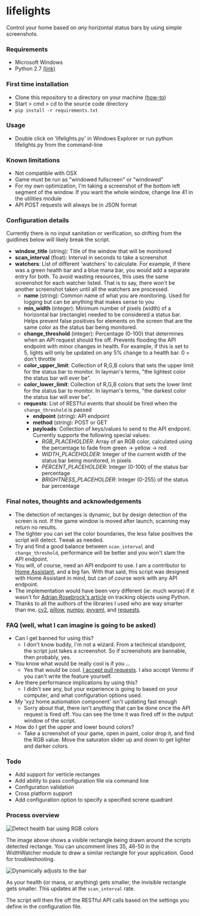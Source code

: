 # lifelights
Control your home based on _any_ horizontal status bars by using simple screenshots.

### Requirements
- Microsoft Windows
- Python 2.7 [(link)](https://www.python.org/ftp/python/2.7/python-2.7.msi)

### First time installation
- Clone this repository to a directory on your machine [(how-to)](https://help.github.com/desktop/guides/contributing/cloning-a-repository-from-github-to-github-desktop/)
- Start > cmd > cd to the source code directory
- ```pip install -r requirements.txt```

### Usage
- Double click on 'lifelights.py' in Windows Explorer or run python lifelights.py from the command-line

### Known limitations
- Not compatible with OSX
- Game must be run as "windowed fullscreen" or "windowed"
- For my own optimization, I'm taking a screenshot of the bottom left segment of the window. If you want the whole window, change line 41 in the utilities module
- API POST requests will always be in JSON format

### Configuration details
Currently there is no input sanitation or verification, so drifting from the guidlines below will likely break the script.

- **window_title** (string): Title of the window that will be monitored
- **scan_interval** (float): Interval in seconds to take a screenshot
- **watchers**: List of different 'watchers' to calculate. For example, if there was a green health bar and a blue mana bar, you would add a separate entry for both. To avoid wasting resources, this uses the same screenshot for each watcher listed. That is to say, there won't be another screenshot taken until all the watchers are processed.
  - **name** (string): Common name of what you are monitoring. Used for logging but can be anything that makes sense to you
  - **min_width** (integer): Minimum number of pixels (width) of a horizontal bar (rectangle) needed to be considered a status bar. Helps prevent false positives for elements on the screen that are the same color as the status bar being monitored.
  - **change_threshold** (integer): Percentage (0-100) that determines when an API request should fire off. Prevents flooding the API endpoint with minor changes in health. For example, if this is set to 5, lights will only be updated on any 5% change to a health bar. 0 = don't throttle
  - **color_upper_limit**: Collection of R,G,B colors that sets the upper limit for the status bar to monitor. In layman's terms, "the lightest color the status bar will ever be".
  - **color_lower_limit**: Collection of R,G,B colors that sets the lower limit for the status bar to monitor. In layman's terms, "the darkest color the status bar will ever be".
  - **requests**: List of RESTful events that should be fired when the ```change_threshold``` is passed
    - **endpoint** (string): API endpoint
    - **method** (string): POST or GET
    - **payloads**: Collection of keys/values to send to the API endpoint. Currently supports the following special values:
      - *RGB_PLACEHOLDER*: Array of an RGB color, calculated using the percentage to fade from green -> yellow -> red
      - *WIDTH_PLACEHOLDER*: Integer of the current width of the status bar being monitored, in pixels
      - *PERCENT_PLACEHOLDER*: Integer (0-100) of the status bar percentage
      - *BRIGHTNESS_PLACEHOLDER*: Integer (0-255) of the status bar percentage


### Final notes, thoughts and acknowledgements
- The detection of rectanges is dynamic, but by design detection of the screen is not. If the game window is moved after launch, scanning may return no results.
- The tighter you can set the color boundaries, the less false positives the script will detect. Tweak as needed.
- Try and find a good balance between ```scan_interval``` and ```change_threshold```, performance will be better and you won't slam the API endpoint.
- You will, of course, need an API endpoint to use. I am a contributor to [Home Assistant](https://home-assistant.io/), and a big fan. With that said, this script was designed with Home Assistant in mind, but can of course work with any API endpoint.
- The implementation would have been very different (ie: much worse) if it wasn't for [Adrian Rosebrock's article](http://www.pyimagesearch.com/2015/09/14/ball-tracking-with-opencv/) on tracking objects using Python.
- Thanks to all the authors of the libraries I used who are way smarter than me. [cv2](https://github.com/opencv/opencv/graphs/contributors), [pillow](https://github.com/python-pillow/Pillow/graphs/contributors), [numpy](https://github.com/numpy/numpy/graphs/contributors), [pyyaml](https://github.com/yaml/pyyaml/graphs/contributors), and [requests](https://github.com/kennethreitz/requests/graphs/contributors).

### FAQ (well, what I can imagine is going to be asked)
- Can I get banned for using this?
  - I don't know buddy, I'm not a wizard. From a technical standpoint, the script just takes a screenshot. So if screenshots are bannable, then probably, yes.
- You know what would be really cool is if you ...
  - Yes that would be cool. [I accept pull requests](https://help.github.com/articles/creating-a-pull-request/). I also accept Venmo if you can't write the feature yourself.
- Are there performance implications by using this?
  - I didn't see any, but your experience is going to based on your computer, and what configuration options used.
- My 'xyz home autiomation component' isn't updating fast enough
  - Sorry about that, there isn't anything that can be done once the API request is fired off. You can see the time it was fired off in the output window of the script.
- How do I get the upper and lower bound colors?
  - Take a screenshot of your game, open in paint, color drop it, and find the RGB value. Move the saturaton slider up and down to get lighter and darker colors.

### Todo
- Add support for verticle rectanges
- Add ability to pass configuration file via command line
- Configuration validation
- Cross platform support
- Add configuration option to specify a specified screne quadrant

### Process overview

![Detect health bar using RGB colors](http://i.imgur.com/rbIWEJr.png)

The image above shows a visible rectangle being drawn around the scripts detected rectange. You can uncomment lines 35, 46-50 in the WidthWatcher module to draw a similar rectangle for your application. Good for troubleshooting.

![Dynamically adjusts to the bar](http://i.imgur.com/ZVNUve9.png)

As your health (or mana, or anything) gets smaller, the invisible rectangle gets smaller. This updates at the ```scan_interval``` rate.

The script will then fire off the RESTful API calls based on the settings you define in the configuration file.

